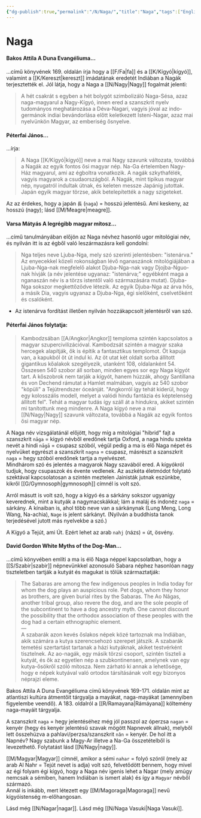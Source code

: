 ```yaml
---
{"dg-publish":true,"permalink":"/N/Naga/","title":"Naga","tags":["Englishtexttranslated"],"created":"2023-10-13T01:24","updated":"2025-10-10T21:56"}
---
```



# Naga

#### Bakos Attila A Duna Evangéliuma...

...című könyvének 169. oldalán írja hogy a [[F/Fa\|fa]] és a [[K/Kígyó\|kígyó]], valamint a [[K/Kereszt\|kereszt]] imádatának eredetét Indiában a Nagák terjesztették el. Jól látja, hogy a Naga a [[N/Nagy\|Nagy]] fogalmát jelenti:  
> A hét csakrát s egyben a hét bolygót szimbolizáló Naga-Sésa, azaz naga-magyarul a Nagy-Kígyó, innen ered a szanszkrit nyelv tudományos meghatározása a Déva-Nagari, vagyis jóval az indo-germánok indiai bevándorlása előtt keletkezett Isteni-Nagar, azaz mai nyelvünkön Magyar, az emberiség ősnyelve.  

#### Péterfai János...

...írja:  
> A Naga [[K/Kígyó\|kígyó]] neve a mai Nagy szavunk változata, továbbá a Nagák az egyik fontos ősi magyar nép. Na-Ga értelemben Nagy-Ház magyarul, ami az égboltra vonatkozik. A nagák szkythafélék, vagyis magyarok a csudaországból. A Nagák, mint tipikus magyar nép, nyugatról indultak útnak, és keleten messze Japánig jutottak. Japán egyik magyar törzse, akik betelepítették a nagy szigeteket.  

Az az érdekes, hogy a japán `長` (`naga`) = hosszú jelentésű. Ami keskeny, az hosszú (nagy); lásd [[M/Meagre\|meagre]].  

#### Varsa Mátyás A legrégibb magyar mítosz...

...című tanulmányában előjön az Naga névhez hasonló ugor mitológiai név, és nyilván itt is az égből való leszármazásra kell gondolni:  
> Nga teljes neve Ljuba-Nga, mely szó szerinti jelentésben: "istenárva." Az enyecekkel közeli rokonságban lévő nganaszánok mitológiájában a Ljuba-Nga-nak megfelelő alakot Djuba-Nga-nak vagy Djojba-Nguo-nak hívják (a név jelentése ugyanaz: "istenárva;" egyébként maga a nganaszán név is a törzs istentől való származására mutat). Djuba-Nga sokszor megkettőződve létezik. Az egyik Djuba-Nga az árva hős, a másik Dia, vagyis ugyanaz a Djuba-Nga, égi síelőként, cselvetőként és csalóként.  
- Az istenárva fordítást illetően nyilván hozzákapcsolt jelentésről van szó.

#### Péterfai János folytatja:

> Kambodzsában [[A/Angkor\|Angkor]] temploma szintén kapcsolatos a magyar szupercivilizációval. Kambodzsát szintén a magyar szaka hercegek alapítják, ők is építik a fantasztikus templomot. Öt kapuja van, a kapukból öt út indul ki. Az öt utat két oldalt sorba állított gigantikus kőalakok szegélyezik, utanként 108, oldalanként 54. Összesen 540 szobor áll sorban, minden egyes sor egy Naga kígyót tart. A kőszobrok nem tarják a kígyót, hanem húzzák, ahogy Santillana és von Dechend rámutat a Hamlet malmában, vagyis az 540 szobor "köpüli" a Tejútrendszer óceánját. "Angkorról így tehát kiderül, hogy egy kolosszális modell, melyet a valódi hindu fantázia és képtelenség állított fel". Tehát a magyar tudás így száll át a hindukra, akiket szintén mi tanítottunk meg mindenre. A Naga kígyó neve a mai [[N/Nagy\|Nagy]] szavunk változata, továbbá a Nagák az egyik fontos ősi magyar nép.  

A Naga név vizsgálatánál előjött, hogy míg a mitológiai "hibrid" fajt a szanszkrit `nāga` = kígyó névből eredőnek tartja Oxford, a naga hindu szekta nevét a hindi `nāgā` = csupasz szóból, végül pedig a ma is élő Naga népet és nyelvüket egyrészt a szanszkrit `nagna` = csupasz, másrészt a szanszkrit `naga` = hegy szóból eredőnek tartja a nyelvészet.  
Mindhárom szó és jelentés a magyarok Nagy szavából ered. A kígyókról tudjuk, hogy csupaszok és évente vedlenek. Az aszkéta életmódot folytató szektával kapcsolatosan a szintén meztelen Jainisták jutnak eszünkbe, kikről [[G/Gymnosoph\|gymnosoph]] címnél is volt szó.  

Arról másutt is volt szó, hogy a kígyó és a sárkány sokszor ugyanígy keverednek, mint a kutyák a nagymacskákkal; lám a maláj és indonéz `naga` = sárkány. A kínaiban is, ahol több neve van a sárkánynak (Lung Meng, Long Wang, Na-achia), `Nage` is jelent sárkányt. (Nyilván a buddhista tanok terjedésével jutott más nyelvekbe a szó.)  

A Kígyó a Tejút, ami Út. Ezért lehet az arab `nahj` (názs) = út, ösvény.  

#### David Gordon White Myths of the Dog-Man...  

...című könyvében említi a ma is élő Naga néppel kapcsolatban, hogy a [[S/Szabir\|szabir]] népnevünkkel azonosuló Sabara néphez hasonlóan nagy tiszteletben tartják a kutyát és magukat is tőlük származtatják:  
> The Sabaras are among the few indigenous peoples in India today for whom the dog plays an auspicious role. Pet dogs, whom they honor as brothers, are given burial rites by the Sabaras. The Ao Nâgas, another tribal group, also revere the dog, and are the sole people of the subcontinent to have a dog ancestry myth. One cannot discount the possibility that the orthodox association of these peoples with the dog had a certain ethnographic element.  
> —  
> A szabarák azon kevés őslakos népek közé tartoznak ma Indiában, akik számára a kutya szerencsehozó szerepet játszik. A szabarák temetési szertartást tartanak a házi kutyáknak, akiket testvérként tisztelnek. Az ao-nagák, egy másik törzsi csoport, szintén tiszteli a kutyát, és ők az egyetlen nép a szubkontinensen, amelynek van egy kutya-ősökről szóló mítosza. Nem zárható ki annak a lehetősége, hogy e népek kutyával való ortodox társításának volt egy bizonyos néprajzi eleme.  

Bakos Attila A Duna Evangéliuma című könyvének 169-171. oldalán mint az atlantiszi kultúra átmentőit tárgyalja a mayákat, naga-mayákat (amennyiben figyelembe veendő). A 183. oldalról a [[R/Ramayana\|Rámáyana]] költemény naga-mayáit tárgyalja.  

A szanszkrit `naga` = hegy jelentéséhez még jól passzol az óperzsa `nagan` = kenyér (hegy és kenyér jelentésű szavak mögött Napnevek állnak), melyből lett összehúzva a pahlavi/perzsa/szanszkrit `nân` = kenyér. De hol itt a Napnév? Nagy szabunk a Magy-Ar illetve a Na-Ga összetételből is levezethető. Folytatást lásd [[N/Nagy\|nagy]].  

[[M/Magyar\|Magyar]] címnél, amikor a sémi `nahar` = folyó szóról (mely az arab Al Nahr = Tejút nevet is adja) volt szó, felvetődött bennem, hogy mivel az égi folyam égi kígyó, hogy a Naga név igenis lehet a Nagar (mely amúgy nemcsak a sémiben, hanem Indiában is ismert alak) és így a `Magyar` névből származó.  
Annál is inkább, mert létezett egy [[M/Magoraga\|Magoraga]] nevű kígyóistenség m-előhangosan.  

Lásd még [[N/Nagar\|nagar]]. Lásd még [[N/Naga Vasuki\|Naga Vasuki]].  